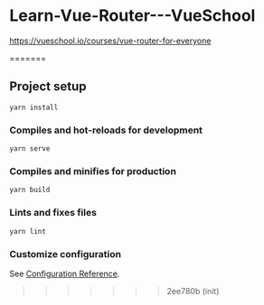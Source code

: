 
# Learn-Vue-Router---VueSchool
https://vueschool.io/courses/vue-router-for-everyone

=======

## Project setup
```
yarn install
```

### Compiles and hot-reloads for development
```
yarn serve
```

### Compiles and minifies for production
```
yarn build
```

### Lints and fixes files
```
yarn lint
```

### Customize configuration
See [Configuration Reference](https://cli.vuejs.org/config/).
>>>>>>> 2ee780b (init)
